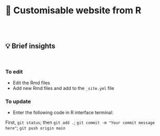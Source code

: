 # 🔭 Customisable website from R

<br>



<br>

## 💡 Brief insights

<br>


### To edit

* Edit the Rmd files
* Add new Rmd files and add to the `_site.yml` file

### To update

* Enter the following code in R interface terminal: 

First, `git status`; then `git add .`; `git commit -m "Your commit message here"`; `git push origin main`







